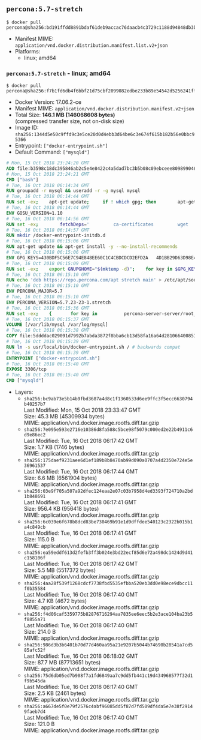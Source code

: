 ## `percona:5.7-stretch`

```console
$ docker pull percona@sha256:bd191ffdd8891bdaf61deb9accac76daacb4c3729c1188d94848db3b02f2a6a4
```

-	Manifest MIME: `application/vnd.docker.distribution.manifest.list.v2+json`
-	Platforms:
	-	linux; amd64

### `percona:5.7-stretch` - linux; amd64

```console
$ docker pull percona@sha256:f7b1fd6db4f6bbf21d75cbf2099082edbe233b89e54542d5256241ff44b49d2b
```

-	Docker Version: 17.06.2-ce
-	Manifest MIME: `application/vnd.docker.distribution.manifest.v2+json`
-	Total Size: **146.1 MB (146068608 bytes)**  
	(compressed transfer size, not on-disk size)
-	Image ID: `sha256:1344d5e50c9ffd9c3e5ce20d0d4ebb3d64be6c3e674f615b182b56e0bbc95366`
-	Entrypoint: `["docker-entrypoint.sh"]`
-	Default Command: `["mysqld"]`

```dockerfile
# Mon, 15 Oct 2018 23:24:20 GMT
ADD file:b3598c18dc395846ab2c5e4e8422c4a5dad7bc3b5b08c09ebceee80989904641 in / 
# Mon, 15 Oct 2018 23:24:21 GMT
CMD ["bash"]
# Tue, 16 Oct 2018 06:14:34 GMT
RUN groupadd -r mysql && useradd -r -g mysql mysql
# Tue, 16 Oct 2018 06:14:44 GMT
RUN set -ex; 	apt-get update; 	if ! which gpg; then 		apt-get install -y --no-install-recommends gnupg; 	fi; 	if ! gpg --version | grep -q '^gpg (GnuPG) 1\.'; then 		 apt-get install -y --no-install-recommends dirmngr; 	fi; 	rm -rf /var/lib/apt/lists/*
# Tue, 16 Oct 2018 06:14:44 GMT
ENV GOSU_VERSION=1.10
# Tue, 16 Oct 2018 06:14:56 GMT
RUN set -ex; 		fetchDeps=' 		ca-certificates 		wget 	'; 	apt-get update; 	apt-get install -y --no-install-recommends $fetchDeps; 	rm -rf /var/lib/apt/lists/*; 		dpkgArch="$(dpkg --print-architecture | awk -F- '{ print $NF }')"; 	wget -O /usr/local/bin/gosu "https://github.com/tianon/gosu/releases/download/$GOSU_VERSION/gosu-$dpkgArch"; 	wget -O /usr/local/bin/gosu.asc "https://github.com/tianon/gosu/releases/download/$GOSU_VERSION/gosu-$dpkgArch.asc"; 		export GNUPGHOME="$(mktemp -d)"; 	gpg --keyserver ha.pool.sks-keyservers.net --recv-keys B42F6819007F00F88E364FD4036A9C25BF357DD4; 	gpg --batch --verify /usr/local/bin/gosu.asc /usr/local/bin/gosu; 	command -v gpgconf > /dev/null && gpgconf --kill all || :; 	rm -r "$GNUPGHOME" /usr/local/bin/gosu.asc; 		chmod +x /usr/local/bin/gosu; 	gosu nobody true; 		apt-get purge -y --auto-remove $fetchDeps
# Tue, 16 Oct 2018 06:14:57 GMT
RUN mkdir /docker-entrypoint-initdb.d
# Tue, 16 Oct 2018 06:15:06 GMT
RUN apt-get update && apt-get install -y --no-install-recommends 		apt-transport-https ca-certificates 		pwgen 	&& rm -rf /var/lib/apt/lists/*
# Tue, 16 Oct 2018 06:15:06 GMT
ENV GPG_KEYS=430BDF5C56E7C94E848EE60C1C4CBDCDCD2EFD2A 	4D1BB29D63D98E422B2113B19334A25F8507EFA5
# Tue, 16 Oct 2018 06:15:09 GMT
RUN set -ex; 	export GNUPGHOME="$(mktemp -d)"; 	for key in $GPG_KEYS; do 		gpg --keyserver ha.pool.sks-keyservers.net --recv-keys "$key"; 	done; 	gpg --export $GPG_KEYS > /etc/apt/trusted.gpg.d/percona.gpg; 	command -v gpgconf > /dev/null && gpgconf --kill all || :; 	rm -r "$GNUPGHOME"; 	apt-key list
# Tue, 16 Oct 2018 06:15:10 GMT
RUN echo 'deb https://repo.percona.com/apt stretch main' > /etc/apt/sources.list.d/percona.list
# Tue, 16 Oct 2018 06:15:10 GMT
ENV PERCONA_MAJOR=5.7
# Tue, 16 Oct 2018 06:15:10 GMT
ENV PERCONA_VERSION=5.7.23-23-1.stretch
# Tue, 16 Oct 2018 06:15:36 GMT
RUN set -ex; 	{ 		for key in 			percona-server-server/root_password 			percona-server-server/root_password_again 			"percona-server-server-$PERCONA_MAJOR/root-pass" 			"percona-server-server-$PERCONA_MAJOR/re-root-pass" 		; do 			echo "percona-server-server-$PERCONA_MAJOR" "$key" password 'unused'; 		done; 	} | debconf-set-selections; 	apt-get update; 	apt-get install -y 		percona-server-server-$PERCONA_MAJOR=$PERCONA_VERSION 	; 	rm -rf /var/lib/apt/lists/*; 	sed -ri 's/^user\s/#&/' /etc/mysql/my.cnf; 	rm -rf /var/lib/mysql; 	mkdir -p /var/lib/mysql /var/run/mysqld; 	chown -R mysql:mysql /var/lib/mysql /var/run/mysqld; 	chmod 777 /var/run/mysqld; 	find /etc/mysql/ -name '*.cnf' -print0 		| xargs -0 grep -lZE '^(bind-address|log)' 		| xargs -rt -0 sed -Ei 's/^(bind-address|log)/#&/'; 	echo '[mysqld]\nskip-host-cache\nskip-name-resolve' > /etc/mysql/conf.d/docker.cnf
# Tue, 16 Oct 2018 06:15:37 GMT
VOLUME [/var/lib/mysql /var/log/mysql]
# Tue, 16 Oct 2018 06:15:38 GMT
COPY file:5ddddac029091d7992b7abda3872f8bba6cb13d58fa16a64d281066400851f77 in /usr/local/bin/ 
# Tue, 16 Oct 2018 06:15:39 GMT
RUN ln -s usr/local/bin/docker-entrypoint.sh / # backwards compat
# Tue, 16 Oct 2018 06:15:39 GMT
ENTRYPOINT ["docker-entrypoint.sh"]
# Tue, 16 Oct 2018 06:15:40 GMT
EXPOSE 3306/tcp
# Tue, 16 Oct 2018 06:15:40 GMT
CMD ["mysqld"]
```

-	Layers:
	-	`sha256:bc9ab73e5b14b9fbd3687a4d8c1f1360533d6ee9ffc3f5ecc6630794b40257b7`  
		Last Modified: Mon, 15 Oct 2018 23:33:47 GMT  
		Size: 45.3 MB (45309934 bytes)  
		MIME: application/vnd.docker.image.rootfs.diff.tar.gzip
	-	`sha256:7e095e593e2716e10386d8fa588c5bce98f5079c000ed2e22b4911c6d9e86ec2`  
		Last Modified: Tue, 16 Oct 2018 06:17:42 GMT  
		Size: 1.7 KB (1746 bytes)  
		MIME: application/vnd.docker.image.rootfs.diff.tar.gzip
	-	`sha256:175daef9231aee6d1ef189b8b8470ab99d090a0707a4d2350e724e5e36961537`  
		Last Modified: Tue, 16 Oct 2018 06:17:44 GMT  
		Size: 6.6 MB (6561904 bytes)  
		MIME: application/vnd.docker.image.rootfs.diff.tar.gzip
	-	`sha256:03e9f705a507a92dfec124eaa2e07c03b7958d4ed3393f724710a2bd1b848691`  
		Last Modified: Tue, 16 Oct 2018 06:17:41 GMT  
		Size: 956.4 KB (956418 bytes)  
		MIME: application/vnd.docker.image.rootfs.diff.tar.gzip
	-	`sha256:6c039e6f678b8dcd83be730469b91e1d9dffdee540123c2322b015b1a4c849cb`  
		Last Modified: Tue, 16 Oct 2018 06:17:41 GMT  
		Size: 115.0 B  
		MIME: application/vnd.docker.image.rootfs.diff.tar.gzip
	-	`sha256:ea59eddf613d2fefb3ff3b024e3bd22ecf85d6e72a498dc1424d9d41c158106f`  
		Last Modified: Tue, 16 Oct 2018 06:17:42 GMT  
		Size: 5.5 MB (5517372 bytes)  
		MIME: application/vnd.docker.image.rootfs.diff.tar.gzip
	-	`sha256:4aa28f539f1268cdcf7738fbd5535efbba520eb3dd0e98ece9dbcc11f0b35584`  
		Last Modified: Tue, 16 Oct 2018 06:17:40 GMT  
		Size: 4.7 KB (4672 bytes)  
		MIME: application/vnd.docker.image.rootfs.diff.tar.gzip
	-	`sha256:f4d06caf5359775b82876716294aa7835ee6eec5b2e3ace104ba23b5f8855a71`  
		Last Modified: Tue, 16 Oct 2018 06:17:40 GMT  
		Size: 214.0 B  
		MIME: application/vnd.docker.image.rootfs.diff.tar.gzip
	-	`sha256:986d3b3b6401b70d77d460aa95a21e9207b5044b74690b28541a7cd585afc52f`  
		Last Modified: Tue, 16 Oct 2018 06:18:02 GMT  
		Size: 87.7 MB (87713651 bytes)  
		MIME: application/vnd.docker.image.rootfs.diff.tar.gzip
	-	`sha256:75d6db05ed7b908f7a1fd6849aa7c9dd5fb441c19d434968577f32d1f9b545da`  
		Last Modified: Tue, 16 Oct 2018 06:17:40 GMT  
		Size: 2.5 KB (2461 bytes)  
		MIME: application/vnd.docker.image.rootfs.diff.tar.gzip
	-	`sha256:a667de5f0e79f2576c4abf96085dd5f87d7fd509df4da5e7e38f29149faeb7d4`  
		Last Modified: Tue, 16 Oct 2018 06:17:40 GMT  
		Size: 121.0 B  
		MIME: application/vnd.docker.image.rootfs.diff.tar.gzip
